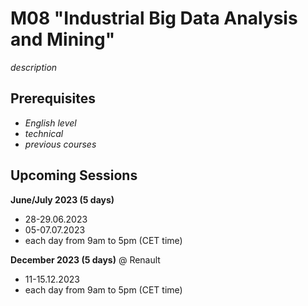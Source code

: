 # M08 "Industrial Big Data Analysis and Mining"

*description*



## Prerequisites

- *English level*
- *technical*
- *previous courses*



## Upcoming Sessions

**June/July 2023 (5 days)**
- 28-29.06.2023
- 05-07.07.2023
- each day from 9am to 5pm (CET time)

**December 2023 (5 days)** @ Renault
<!--![Renault](https://img.shields.io/static/v1?label=venue&labelColor=white&message=Renault&color=black)-->
- 11-15.12.2023
- each day from 9am to 5pm (CET time)
